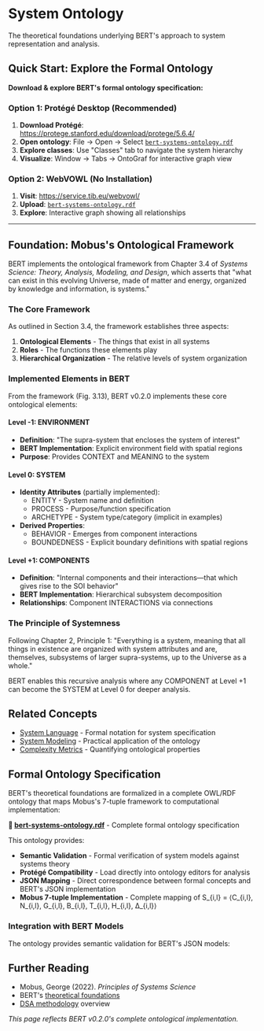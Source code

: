 # System Ontology

The theoretical foundations underlying BERT's approach to system representation and analysis.

##  Quick Start: Explore the Formal Ontology

**Download & explore BERT's formal ontology specification:**

### Option 1: Protégé Desktop (Recommended)
1. **Download Protégé**: https://protege.stanford.edu/download/protege/5.6.4/
2. **Open ontology**: File → Open → Select [`bert-systems-ontology.rdf`](bert-systems-ontology.rdf)
3. **Explore classes**: Use "Classes" tab to navigate the system hierarchy
4. **Visualize**: Window → Tabs → OntoGraf for interactive graph view

### Option 2: WebVOWL (No Installation)
1. **Visit**: https://service.tib.eu/webvowl/
2. **Upload**: [`bert-systems-ontology.rdf`](bert-systems-ontology.rdf)
3. **Explore**: Interactive graph showing all relationships

---

## Foundation: Mobus's Ontological Framework

BERT implements the ontological framework from Chapter 3.4 of *Systems Science: Theory, Analysis, Modeling, and Design*, which asserts that "what can exist in this evolving Universe, made of matter and energy, organized by knowledge and information, is systems."

### The Core Framework

As outlined in Section 3.4, the framework establishes three aspects:
1. **Ontological Elements** - The things that exist in all systems
2. **Roles** - The functions these elements play  
3. **Hierarchical Organization** - The relative levels of system organization

### Implemented Elements in BERT

From the framework (Fig. 3.13), BERT v0.2.0 implements these core ontological elements:

#### Level -1: ENVIRONMENT
- **Definition**: "The supra-system that encloses the system of interest"
- **BERT Implementation**: Explicit environment field with spatial regions
- **Purpose**: Provides CONTEXT and MEANING to the system

#### Level 0: SYSTEM  
- **Identity Attributes** (partially implemented):
  - ENTITY - System name and definition
  - PROCESS - Purpose/function specification
  - ARCHETYPE - System type/category (implicit in examples)
- **Derived Properties**:
  - BEHAVIOR - Emerges from component interactions
  - BOUNDEDNESS - Explicit boundary definitions with spatial regions

#### Level +1: COMPONENTS
- **Definition**: "Internal components and their interactions—that which gives rise to the SOI behavior"
- **BERT Implementation**: Hierarchical subsystem decomposition
- **Relationships**: Component INTERACTIONS via connections

### The Principle of Systemness

Following Chapter 2, Principle 1: "Everything is a system, meaning that all things in existence are organized with system attributes and are, themselves, subsystems of larger supra-systems, up to the Universe as a whole."

BERT enables this recursive analysis where any COMPONENT at Level +1 can become the SYSTEM at Level 0 for deeper analysis.


## Related Concepts

- [System Language](system-language.md) - Formal notation for system specification
- [System Modeling](methodology/system-modeling.md) - Practical application of the ontology
- [Complexity Metrics](../getting-started/interface-guide.md#complexity-counter) - Quantifying ontological properties

## Formal Ontology Specification

BERT's theoretical foundations are formalized in a complete OWL/RDF ontology that maps Mobus's 7-tuple framework to computational implementation:

**📄 [bert-systems-ontology.rdf](bert-systems-ontology.rdf)** - Complete formal ontology specification

This ontology provides:
- **Semantic Validation** - Formal verification of system models against systems theory
- **Protégé Compatibility** - Load directly into ontology editors for analysis  
- **JSON Mapping** - Direct correspondence between formal concepts and BERT's JSON implementation
- **Mobus 7-tuple Implementation** - Complete mapping of S_{i,l} = ⟨C_{i,l}, N_{i,l}, G_{i,l}, B_{i,l}, T_{i,l}, H_{i,l}, Δ_{i,l}⟩

### Integration with BERT Models

The ontology provides semantic validation for BERT's JSON models:


## Further Reading

- Mobus, George (2022). *Principles of Systems Science*
- BERT's [theoretical foundations](https://github.com/Halcyonic-Systems/bert/docs)
- [DSA methodology](methodology/system-modeling.md) overview

*This page reflects BERT v0.2.0's complete ontological implementation.*

